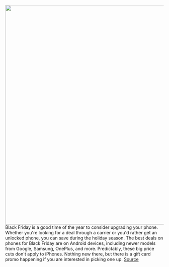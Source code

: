 <img src='https://cdn.vox-cdn.com/thumbor/7Zk_Br1yKHqvsGddregZCutZOrE=/0x0:2040x1360/1200x800/filters:focal(857x517:1183x843)/cdn.vox-cdn.com/uploads/chorus_image/image/67891718/vpavic_042009_3966_0020.0.jpg' width='700px' /><br/>
Black Friday is a good time of the year to consider upgrading your phone. Whether you're looking for a deal through a carrier or you'd rather get an unlocked phone, you can save during the holiday season. The best deals on phones for Black Friday are on Android devices, including newer models from Google, Samsung, OnePlus, and more. Predictably, these big price cuts don't apply to iPhones. Nothing new there, but there is a gift card promo happening if you are interested in picking one up.
<a href='https://www.theverge.com/21583458/black-friday-phone-deals-cyber-monday'> Source <a/>